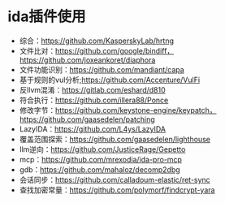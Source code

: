 # ida插件使用

* 综合：https://github.com/KasperskyLab/hrtng
* 文件比对：https://github.com/google/bindiff，https://github.com/joxeankoret/diaphora
* 文件功能识别：https://github.com/mandiant/capa
* 基于规则的vul分析;https://github.com/Accenture/VulFi
* 反llvm混淆：https://gitlab.com/eshard/d810
* 符合执行：https://github.com/illera88/Ponce
* 修改字节：https://github.com/keystone-engine/keypatch，https://github.com/gaasedelen/patching
* LazyIDA：https://github.com/L4ys/LazyIDA
* 覆盖范围探索：https://github.com/gaasedelen/lighthouse
* llm逆向：https://github.com/JusticeRage/Gepetto
* mcp：https://github.com/mrexodia/ida-pro-mcp
* gdb：https://github.com/mahaloz/decomp2dbg
* 会话同步：https://github.com/calladoum-elastic/ret-sync
* 查找加密常量：https://github.com/polymorf/findcrypt-yara